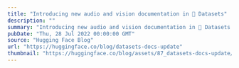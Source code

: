 ```yaml
---
title: "Introducing new audio and vision documentation in 🤗 Datasets"
description: ""
summary: "Introducing new audio and vision documentation in 🤗 Datasets Open and reproducible datasets are esse..."
pubDate: "Thu, 28 Jul 2022 00:00:00 GMT"
source: "Hugging Face Blog"
url: "https://huggingface.co/blog/datasets-docs-update"
thumbnail: "https://huggingface.co/blog/assets/87_datasets-docs-update/thumbnail.gif"
---
```


